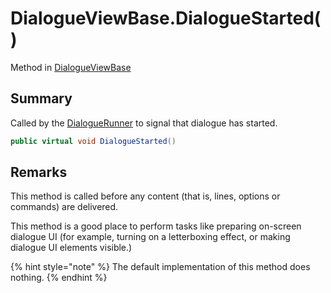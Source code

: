 # DialogueViewBase.DialogueStarted()

Method in [DialogueViewBase](/docs/api/csharp/yarn.unity.legacy.dialogueviewbase.md)

## Summary

Called by the  [DialogueRunner](yarn.unity.dialoguerunner.md)  to signal that
dialogue has started.

```csharp
public virtual void DialogueStarted()
```

## Remarks

<p>This method is called before any content (that is, lines,
options or commands) are delivered.</p> <p>This method is a good place to perform tasks like preparing
on-screen dialogue UI (for example, turning on a letterboxing
effect, or making dialogue UI elements visible.)
</p> <p>
{% hint style="note" %}
The default implementation of this method does
nothing.
{% endhint %}
</p>

